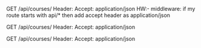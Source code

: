 GET /api/courses/
Header:
Accept: application/json
HW:- middleware: if my route starts with api/* then add accept header as application/json


GET /api/courses/
Header:
Accept: application/json


GET /api/courses/
Header:
Accept: application/json



